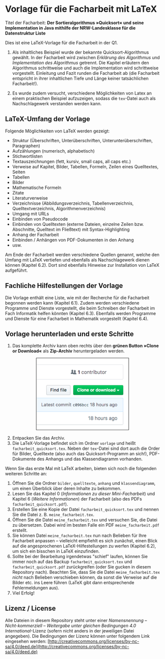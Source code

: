 # Vorlage für die Facharbeit mit LaTeX

Titel der Facharbeit: **Der Sortieralgorithmus »Quicksort« und seine Implementation in Java mithilfe der NRW-Landesklasse für die Datenstruktur Liste**

Dies ist eine LaTeX-Vorlage für die Facharbeit in der Q1. 

1. Als inhaltliches Beispiel wurde der bekannte Quicksort-Algorithmus gewählt. In der Facharbeit wird zwischen *Erklärung des Algorithmus* und *Implementation des Algorithmus* getrennt. Die Kapitel erläutern den Algorithmus schrittweise und auch die Implementation wird schrittweise vorgestellt. Einleitung und Fazit runden die Facharbeit ab (die Facharbeit entspricht in ihrer inhaltlichen Tiefe und Länge keiner tatsächlichen Facharbeit!).

2. Es wurde zudem versucht, verschiedene Möglichkeiten von Latex an einem praktischen Beispiel aufzuzeigen, sodass die `tex`-Datei auch als Nachschlagewerk verstanden werden kann.



## LaTeX-Umfang der Vorlage

Folgende Möglichkeiten von LaTeX werden gezeigt:

- Struktur (Überschriften, Unterüberschriften, Unterunterüberschriften, Paragraphen)
- Aufzählungen (numerisch, alphabetisch)
- Stichwortlisten
- Textauszeichnungen (fett, kursiv, small caps, all caps etc.)
- Verweise auf Kapitel, Bilder, Tabellen, Formeln, Zeilen eines Quelltextes, Seiten
- Tabellen
- Bilder
- Mathematische Formeln
- Zitate
- Literaturverweise
- Verzeichnisse (Abbildungsverzeichnis, Tabellenverzeichnis, Quelltextverzeichnis, Algorithmenverzeichnis)
- Umgang mit URLs
- Einbinden von Pseudocode
- Einbinden von Quelltexten (externe Dateien, einzelne Zeilen bzw. Abschnitte, Quelltext im Fließtext) mit Syntax-Highlighting
- Anhang der Facharbeit
- Einbinden / Anhängen von PDF-Dokumenten in den Anhang
- usw.

Am Ende der Facharbeit werden verschiedene Quellen genannt, welche den Umfang mit LaTeX vertiefen und ebenfalls als Nachschlagewerk dienen können (Kapitel 6.2). Dort sind ebenfalls Hinweise zur Installation von LaTeX aufgeführt.

## Fachliche Hilfestellungen der Vorlage

Die Vorlage enthält eine Liste, wie mit der Recherche für die Facharbeit begonnen werden kann (Kapitel 6.1). Zudem werden verschiedene Programme und Dienste vorgestellt, die beim Schreiben der Facharbeit im Fach Informatik helfen könnten (Kapitel 6.3). Ebenfalls werden Programme und Dienste für eine Facharbeit in Mathematik vorgestellt (Kapitel 6.4).

## Vorlage herunterladen und erste Schritte

1. Das komplette Archiv kann oben rechts über den **grünen Button »Clone or Download«** als **Zip-Archiv** heruntergeladen werden.

<div align="center">
<img src="readme_bilder/download_button.png" alt="Download-Button" width="300px" border="1px">
</div>

2. Entpacken Sie das Archiv.
3. Die LaTeX-Vorlage befindet sich im Ordner `vorlage` und heißt `facharbeit_quicksort.tex`. Neben der `tex`-Datei sind dort auch die Order für Bilder, Quelltexte (also auch das Quicksort-Programm an sich!), PDF-Dokumente des Anhangs und das Klassendiagramm vorhanden.

Wenn Sie das erste Mal mit LaTeX arbeiten, bieten sich noch die folgenden weiteren Schritte an:

1. Öffnen Sie die Ordner `bilder`, `quelltexte`, `anhang` und `klassendiagramm`, um einen Überblick über deren Inhalte zu bekommen.
2. Lesen Sie das Kapitel 0 (*Informationen zu dieser Mini-Facharbeit*) und Kapitel 6 (*Weitere Informationen*) der Facharbeit (also des PDFs `facharbeit_quicksort.pdf`).
3. Erstellen Sie eine Kopie der Datei `facharbeit_quicksort.tex` und nennen Sie die Datei z. B. `meine_facharbeit.tex`.
4. Öffnen Sie die Datei `meine_facharbeit.tex` und versuchen Sie, die Datei zu übersetzen. Dabei wird im besten Falle ein PDF `meine_facharbeit.pdf` erstellt.
5. Sie können Datei `meine_facharbeit.tex` nun nach Belieben für Ihre Facharbeit anpassen – vielleicht empfiehlt es sich zunächst, einen Blick auf die angesprochenen LaTeX-Hilfestellungen zu werfen (Kapitel 6.2), um sich ein bisschen in LaTeX einzufinden.
6. Sollte bei der Bearbeitung irgendetwas "schief" laufen, können Sie immer noch auf das Backup `facharbeit_quicksort.tex` und `facharbeit_quicksort.pdf` zurückgreifen (oder Sie gucken in diesem Repository nach). Beachten Sie, dass Sie die Datei `meine_facharbeit.tex` *nicht* nach Belieben verschieben können, da sonst die Verweise auf die Bilder etc. ins Leere führen (LaTeX gibt dann entsprechende Fehlermeldungen aus).
7. Viel Erfolg!



## Lizenz / License
Alle Dateien in diesem Repository steht unter einer *Namensnennung – Nicht-kommerziell – Weitergabe unter gleichen Bedingungen 4.0 International*-Lizenz (sofern nicht anders in der jeweiligen Datei angegeben). Die Bedingungen der Lizenz können unter folgendem Link eingesehen werden: [http://creativecommons.org/licenses/by-nc-sa/4.0/deed.de](http://creativecommons.org/licenses/by-nc-sa/4.0/deed.de)